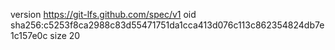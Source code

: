 version https://git-lfs.github.com/spec/v1
oid sha256:c5253f8ca2988c83d55471751da1cca413d076c113c862354824db7e1c157e0c
size 20

